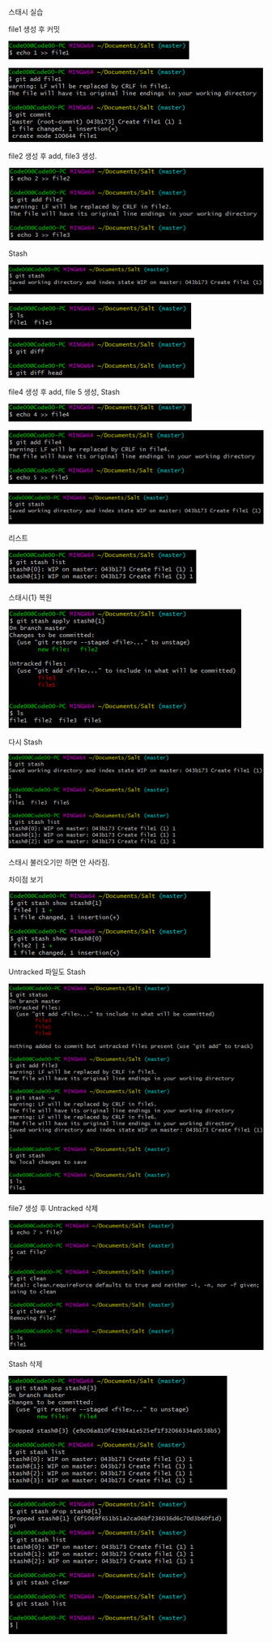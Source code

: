 스태시 실습


file1 생성 후 커밋

<img src = "./img/21_1.PNG"><img/>

<img src = "./img/21_2.PNG"><img/>


file2 생성 후 add, file3 생성.

<img src = "./img/21_3.PNG"><img/>


Stash

<img src = "./img/21_4.PNG"><img/>

<img src = "./img/21_5.PNG"><img/>

<img src = "./img/21_6.PNG"><img/>


file4 생성 후 add, file 5 생성, Stash

<img src = "./img/21_7.PNG"><img/>

<img src = "./img/21_8.PNG"><img/>

<img src = "./img/21_9.PNG"><img/>


리스트

<img src = "./img/21_10.PNG"><img/>



스태시{1} 복원

<img src = "./img/21_11.PNG"><img/>


다시 Stash

<img src = "./img/21_12.PNG"><img/>

스태시 불러오기만 하면 안 사라짐.


차이점 보기

<img src = "./img/21_13.PNG"><img/>


Untracked 파일도 Stash

<img src = "./img/21_14.PNG"><img/>


file7 생성 후 Untracked 삭제

<img src = "./img/21_15.PNG"><img/>


Stash 삭제

<img src = "./img/21_16.PNG"><img/>

<img src = "./img/21_17.PNG"><img/>
